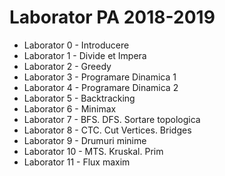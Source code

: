 # Laborator PA 2018-2019

* Laborator 0 - Introducere
* Laborator 1 - Divide et Impera
* Laborator 2 - Greedy
* Laborator 3 - Programare Dinamica 1
* Laborator 4 - Programare Dinamica 2
* Laborator 5 - Backtracking
* Laborator 6 - Minimax
* Laborator 7 - BFS. DFS. Sortare topologica
* Laborator 8 - CTC. Cut Vertices. Bridges
* Laborator 9 - Drumuri minime
* Laborator 10 - MTS. Kruskal. Prim
* Laborator 11 - Flux maxim
